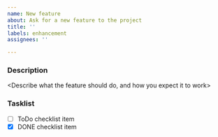 ```yaml
---
name: New feature
about: Ask for a new feature to the project
title: ''
labels: enhancement
assignees: ''

---
```


### Description
<Describe what the feature should do, and how you expect it to work>

### Tasklist
- [ ] ToDo checklist item
- [x] DONE checklist item
